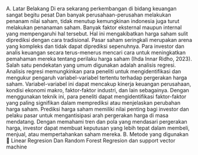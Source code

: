 A. Latar Belakang
Di era sekarang perkembangan di bidang keuangan sangat begitu pesat Dan
banyak perusahaan-perusahan melakukan penanam nilai saham, tidak menutup 
kemungkinan indonesia juga turut melakukan penanaman saham. Banyak faktor eksternal 
maupun internal yang mempengaruhi hal tersebut. Hal ini mengakibatkan harga saham 
sulit diprediksi dengan cara tradisional.
Pasar saham seringkali merupakan arena yang kompleks dan tidak dapat 
diprediksi sepenuhnya. Para investor dan analis keuangan secara terus-menerus mencari 
cara untuk meningkatkan pemahaman mereka tentang perilaku harga saham (Ihda Innar 
Ridho, 2023). Salah satu pendekatan yang umum digunakan adalah analisis regresi.
Analisis regresi memungkinkan para peneliti untuk mengidentifikasi dan 
mengukur pengaruh variabel-variabel tertentu terhadap pergerakan harga saham. 
Variabel-variabel ini dapat mencakup kinerja keuangan perusahaan, kondisi ekonomi 
makro, faktor-faktor industri, dan lain sebagainya. Dengan menggunakan teknik ini, para 
peneliti dapat mengidentifikasi faktor-faktor yang paling signifikan dalam memprediksi 
atau menjelaskan perubahan harga saham.
Prediksi harga saham memiliki nilai penting bagi investor dan pelaku pasar untuk 
mengantisipasi arah pergerakan harga di masa mendatang. Dengan memahami tren dan 
pola yang mendasari pergerakan harga, investor dapat membuat keputusan yang lebih 
tepat dalam membeli, menjual, atau mempertahankan saham mereka.
B. Metode yang digunakan
 Linear Regresion Dan Random Forest Regresion dan support vector machine
